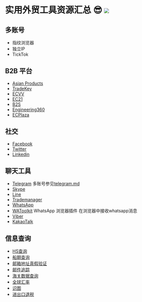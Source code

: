 # 实用外贸工具资源汇总 :sunglasses: [![](https://cdn.rawgit.com/sindresorhus/awesome/d7305f3/media/badge.svg)](https://github.com/sindresorhus/awesome)

## 多账号
- 指纹浏览器
- 独立IP
- TickTok

## B2B 平台 

- [Asian Products](https://www.asianproducts.com)
- [TradeKey](https://www.tradekey.com)
- [ECVV](https://www.ecvv.com)
- [EC21](https://www.ec21.com)
- [B2S](https://www.b2s.com)
- [Engineering360](https://www.globalspec.com)
- [ECPlaza](https://www.ecplaza.net)

## 社交
- [Facebook](https://www.facebook.com)
- [Twitter](https://www.twitter.com)
- [Linkedin](https://www.linkedin.com)

## 聊天工具
- [Telegram](https://web.telegram.org/)  多账号参见[telegram.md](telegram.md)
- [Skype](https://www.skype.com)
- [Line](https://www.linecorp.com)
- [Trademanager](http://trademanager.alibaba.com)
- [WhatsApp](https://www.whatsapp.com)
- [WAToolkit](https://chrome.google.com/webstore/detail/watoolkit/fedimamkpgiemhacbdhkkaihgofncola?hl=en) WhatsApp 浏览器插件 在浏览器中接收whatsapp消息
- [Viber](https://www.viber.com)
- [KakaoTalk](https://www.kakaocorp.com)

## 信息查询

- [HS查询](https://www.hsbianma.com/)
- [船期查询](http://www.weiyun001.com/)
- [邮箱地址真假验证](https://verify-email.org/)
- [邮件追踪](http://www.wasmyemailread.com/)
- [海关数据查询](https://www.tradesns.com/business_info.php)
- [全球汇率](https://themoneyconverter.com/CN/USD/GBP.aspx)
- [识图](https://tineye.com)
- [进出口退税](http://hd.chinatax.gov.cn/fagui/action/InitChukou.do)
